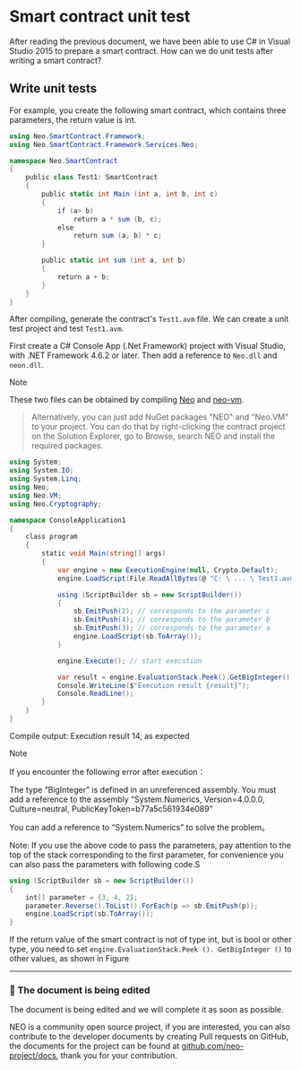 # Smart contract unit test

After reading the previous document, we have been able to use C# in Visual Studio 2015 to prepare a smart contract. How can we do unit tests after writing a smart contract?

## Write unit tests

For example, you create the following smart contract, which contains three parameters, the return value is int.


```c#
using Neo.SmartContract.Framework;
using Neo.SmartContract.Framework.Services.Neo;

namespace Neo.SmartContract
{
    public class Test1: SmartContract
    {
        public static int Main (int a, int b, int c)
        {
            if (a> b)
                return a * sum (b, c);
            else
                return sum (a, b) * c;
        }

        public static int sum (int a, int b)
        {
            return a + b;
        }
    }
}
```

After compiling, generate the contract's `Test1.avm` file. We can create a unit test project and test `Test1.avm`.

First create a C# Console App (.Net Framework) project with Visual Studio, with .NET Framework 4.6.2 or later. Then add a reference to `Neo.dll` and `neon.dll`.

> [!Note]
> These two files can be obtained by compiling [Neo](https://github.com/neo-project/neo) and [neo-vm](https://github.com/neo-project/neo-vm).

> Alternatively, you can just add NuGet packages "NEO" and "Neo.VM" to your project. You can do that by right-clicking the contract project on the Solution Explorer, go to Browse, search NEO and install the required packages.

```c#
using System;
using System.IO;
using System.Linq;
using Neo;
using Neo.VM;
using Neo.Cryptography;

namespace ConsoleApplication1
{
    class program
    {
        static void Main(string[] args)
        {
            var engine = new ExecutionEngine(null, Crypto.Default);
            engine.LoadScript(File.ReadAllBytes(@ "C: \ ... \ Test1.avm"));

            using (ScriptBuilder sb = new ScriptBuilder())
            {
                sb.EmitPush(2); // corresponds to the parameter c
                sb.EmitPush(4); // corresponds to the parameter b
                sb.EmitPush(3); // corresponds to the parameter a
                engine.LoadScript(sb.ToArray());
            }

            engine.Execute(); // start execution

            var result = engine.EvaluationStack.Peek().GetBigInteger(); // set the return value here
            Console.WriteLine($"Execution result {result}");
            Console.ReadLine();
        }
    }
}
```

Compile output: Execution result 14, as expected

> [!Note]
>
> If you encounter the following error after execution：
>
> The type “BigInteger” is defined in an unreferenced assembly. You must add a reference to the assembly “System.Numerics, Version=4.0.0.0, Culture=neutral, PublicKeyToken=b77a5c561934e089”
>
> You can add a reference to “System.Numerics”  to solve the problem。

Note: If you use the above code to pass the parameters, pay attention to the top of the stack corresponding to the first parameter, for convenience you can also pass the parameters with following code.S

```c#
using (ScriptBuilder sb = new ScriptBuilder())
{
    int[] parameter = {3, 4, 2};
    parameter.Reverse().ToList().ForEach(p => sb.EmitPush(p));
    engine.LoadScript(sb.ToArray());
}
```
If the return value of the smart contract is not of type int, but is bool or other type, you need to set `engine.EvaluationStack.Peek (). GetBigInteger ()` to other values, as shown in Figure

[](/assets/test_1.jpg)

------

### 📖 The document is being edited

The document is being edited and we will complete it as soon as possible. 

NEO is a community open source project, if you are interested, you can also contribute to the developer documents by creating Pull requests on GitHub, the documents for the project can be found at [github.com/neo-project/docs](https://github.com/neo-project/docs), thank you for your contribution.
